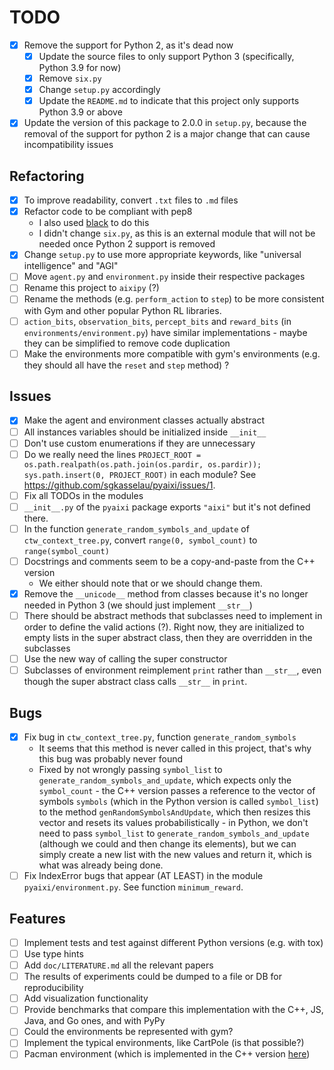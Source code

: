 # TODO

- [x] Remove the support for Python 2, as it's dead now
  - [x] Update the source files to only support Python 3 (specifically, Python 3.9 for now)
  - [x] Remove `six.py`
  - [x] Change `setup.py` accordingly 
  - [x] Update the `README.md` to indicate that this project only supports Python 3.9 or above
- [x] Update the version of this package to 2.0.0 in `setup.py`, because the removal of the support for python 2 is a major change that can cause incompatibility issues

## Refactoring

- [x] To improve readability, convert `.txt` files to `.md` files
- [x] Refactor code to be compliant with pep8
  - I also used [black](https://github.com/psf/black) to do this
  - I didn't change `six.py`, as this is an external module that will not be needed once Python 2 support is removed
- [x] Change `setup.py` to use more appropriate keywords, like "universal intelligence" and "AGI"
- [ ] Move `agent.py` and `environment.py` inside their respective packages
- [ ] Rename this project to `aixipy` (?)
- [ ] Rename the methods (e.g. `perform_action` to `step`) to be more consistent with Gym and other popular Python RL libraries.
- [ ] `action_bits`, `observation_bits`, `percept_bits` and `reward_bits` (in `environments/environment.py`) have similar implementations - maybe they can be simplified to remove code duplication
- [ ] Make the environments more compatible with gym's environments (e.g. they should all have the `reset` and `step` method) ?

## Issues

- [x] Make the agent and environment classes actually abstract
- [ ] All instances variables should be initialized inside `__init__`
- [ ] Don't use custom enumerations if they are unnecessary
- [ ] Do we really need the lines `PROJECT_ROOT = os.path.realpath(os.path.join(os.pardir, os.pardir)); sys.path.insert(0, PROJECT_ROOT)` in each module? See https://github.com/sgkasselau/pyaixi/issues/1.
- [ ] Fix all TODOs in the modules
- [ ] `__init__.py` of the `pyaixi` package exports `"aixi"` but it's not defined there.
- [ ] In the function `generate_random_symbols_and_update` of `ctw_context_tree.py`, convert `range(0, symbol_count)` to `range(symbol_count)`
- [ ] Docstrings and comments seem to be a copy-and-paste from the C++ version
  - We either should note that or we should change them.
- [x] Remove the `__unicode__` method from classes because it's no longer needed in Python 3 (we should just implement `__str__`)
- [ ] There should be abstract methods that subclasses need to implement in order to define the valid actions (?). Right now, they are initialized to empty lists in the super abstract class, then they are overridden in the subclasses
- [ ] Use the new way of calling the super constructor
- [ ] Subclasses of environment reimplement `print` rather than `__str__`, even though the super abstract class calls `__str__` in `print`.

## Bugs

- [x] Fix bug in `ctw_context_tree.py`, function `generate_random_symbols`
  - It seems that this method is never called in this project, that's why this bug was probably never found
  - Fixed by not wrongly passing `symbol_list` to `generate_random_symbols_and_update`, which expects only the `symbol_count` - the C++ version passes a reference to the vector of symbols `symbols` (which in the Python version is called `symbol_list`) to the method `genRandomSymbolsAndUpdate`, which then resizes this vector and resets its values probabilistically - in Python, we don't need to pass `symbol_list` to `generate_random_symbols_and_update` (although we could and then change its elements), but we can simply create a new list with the new values and return it, which is what was already being done.
- [ ] Fix IndexError bugs that appear (AT LEAST) in the module `pyaixi/environment.py`. See function `minimum_reward`.

## Features

- [ ] Implement tests and test against different Python versions (e.g. with tox)
- [ ] Use type hints
- [ ] Add `doc/LITERATURE.md` all the relevant papers
- [ ] The results of experiments could be dumped to a file or DB for reproducibility
- [ ] Add visualization functionality
- [ ] Provide benchmarks that compare this implementation with the C++, JS, Java, and Go ones, and with PyPy
- [ ] Could the environments be represented with gym?
- [ ] Implement the typical environments, like CartPole (is that possible?)
- [ ] Pacman environment (which is implemented in the C++ version [here](https://github.com/moridinamael/mc-aixi/blob/master/conf/pacman.conf))
